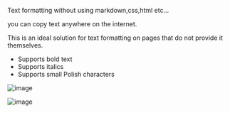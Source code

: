 Text formatting without using markdown,css,html etc...

you can copy text anywhere on the internet.

This is an ideal solution for text formatting on pages that do not provide it themselves.

* Supports bold text
* Supports italics
* Supports small Polish characters
  
![image](https://github.com/user-attachments/assets/ddb0c83c-8216-42f1-9246-28c2984f1389)

![image](https://github.com/user-attachments/assets/c6af03b2-4b08-4c37-8c84-747f040d938b)
